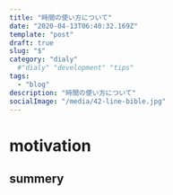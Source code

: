 ```yaml
---
title: "時間の使い方について"
date: "2020-04-13T06:40:32.169Z"
template: "post"
draft: true
slug: "$"
category: "dialy"
  #"dialy" "development" "tips"
tags:
  - "blog"
description: "時間の使い方について"
socialImage: "/media/42-line-bible.jpg"
---
```


# motivation

## summery